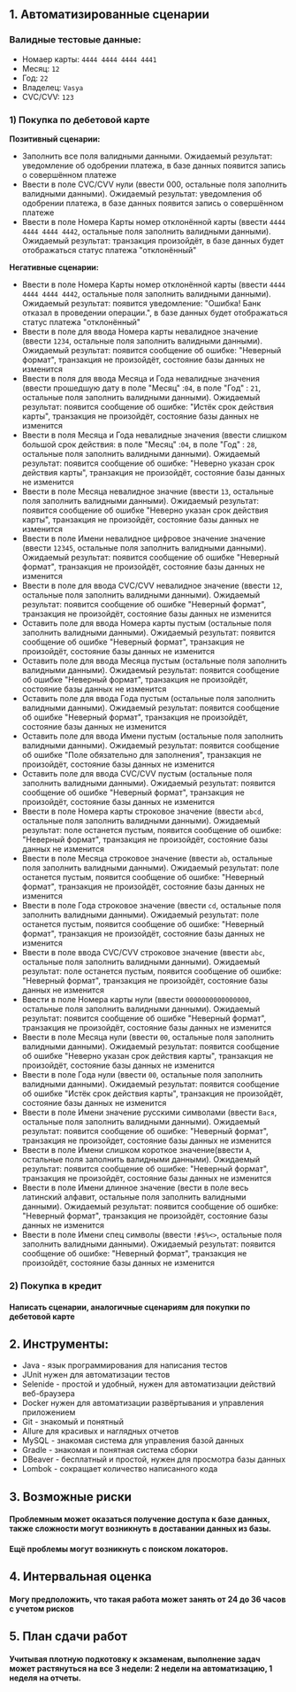 ## 1. Автоматизированные сценарии

### Валидные тестовые данные:
 - Номаер карты:  `4444 4444 4444 4441`
 - Месяц: `12`
 - Год: `22`
 - Владелец: `Vasya`
 - CVC/CVV: `123`


### 1) Покупка по дебетовой карте
**Позитивный сценарии:** 
* Заполнить все поля валидными данными. Ожидаемый результат: уведомление об одобрении платежа, в базе данных появится запись о совершённом платеже
* Ввести в поле CVC/CVV нули (ввести 000, остальные поля заполнить валидными данными). Ожидаемый результат: уведомления об одобрении платежа,  в базе данных появится запись о совершённом платеже
* Ввести в поле Номера Карты номер отклонённой карты (ввести `4444 4444 4444 4442`, остальные поля заполнить валидными данными). Ожидаемый результат: транзакция произойдёт, в базе данных будет отображаться статус платежа "отклонённый"

**Негативные сценарии:** 
* Ввести в поле Номера Карты номер отклонённой карты (ввести `4444 4444 4444 4442`, остальные поля заполнить валидными данными). Ожидаемый результат: появится уведомление: "Ошибка! Банк отказал в проведении операции.", в базе данных будет отображаться статус платежа "отклонённый"
* Ввести в поле для ввода Номера карты невалидное значение (ввести `1234`, остальные поля заполнить валидными данными). Ожидаемый результат: появится сообщение об ошибке: "Неверный формат", транзакция не произойдёт, состояние базы данных не изменится
* Ввести в поля для ввода Месяца и Года невалидные значения (ввести прошедшую дату в поле "Месяц" :`04`, в поле "Год" : `21`, остальные поля заполнить валидными данными). Ожидаемый результат: появится сообщение об ошибке: "Истёк срок действия карты", транзакция не произойдёт, состояние базы данных не изменится
* Ввести в поля Месяца и Года невалидные значения (ввести слишком большой срок действия: в поле "Месяц" :`04`, в поле "Год" : `28`, остальные поля заполнить валидными данными). Ожидаемый результат: появится сообщение об ошибке: "Неверно указан срок действия карты", транзакция не произойдёт, состояние базы данных не изменится
* Ввести в поле Месяца невалидное значние (ввести `13`, остальные поля заполнить валидными данными). Ожидаемый результат: появится сообщение об ошибке "Неверно указан срок действия карты", транзакция не произойдёт, состояние базы данных не изменится
* Ввести в поле Имени невалидное цифровое значение значение (ввести `12345`, остальные поля заполнить валидными данными). Ожидаемый результат: появится сообщение об ошибке "Неверный формат", транзакция не произойдёт, состояние базы данных не изменится
* Ввести в поле для ввода CVС/CVV невалидное значение (ввести `12`, остальные поля заполнить валидными данными). Ожидаемый результат: появится сообщение об ошибке "Неверный формат", транзакция не произойдёт, состояние базы данных не изменится
* Оставить поле для ввода Номера карты пустым (остальные поля заполнить валидными данными). Ожидаемый результат: появится сообщение об ошибке "Неверный формат", транзакция не произойдёт, состояние базы данных не изменится
* Оставить поле для ввода Месяца пустым (остальные поля заполнить валидными данными). Ожидаемый результат: появится сообщение об ошибке "Неверный формат", транзакция не произойдёт, состояние базы данных не изменится
* Оставить поле для ввода Года пустым (остальные поля заполнить валидными данными). Ожидаемый результат: появится сообщение об ошибке "Неверный формат", транзакция не произойдёт, состояние базы данных не изменится
* Оставить поле для ввода Имени пустым (остальные поля заполнить валидными данными). Ожидаемый результат: появится сообщение об ошибке "Поле обязательно для заполнения", транзакция не произойдёт, состояние базы данных не изменится
* Оставить поле для ввода СVC/CVV пустым (остальные поля заполнить валидными данными). Ожидаемый результат: появится сообщение об ошибке "Неверный формат", транзакция не произойдёт, состояние базы данных не изменится
* Ввести в поле Номера карты строковое значение (ввести `abcd`, остальные поля заполнить валидными данными). Ожидаемый результат: поле останется пустым, появится сообщение об ошибке: "Неверный формат", транзакция не произойдёт, состояние базы данных не изменится
* Ввести в поле Месяца строковое значение (ввести `ab`, остальные поля заполнить валидными данными). Ожидаемый результат: поле останется пустым, появится сообщение об ошибке: "Неверный формат", транзакция не произойдёт, состояние базы данных не изменится
* Ввести в поле Года строковое значение (ввести `cd`, остальные поля заполнить валидными данными). Ожидаемый результат: поле останется пустым, появится сообщение об ошибке: "Неверный формат", транзакция не произойдёт, состояние базы данных не изменится
* Ввести в поле ввода CVC/CVV строковое значение (ввести `abc`, остальные поля заполнить валидными данными). Ожидаемый результат: поле останется пустым, появится сообщение об ошибке: "Неверный формат", транзакция не произойдёт, состояние базы данных не изменится
* Ввести в поле Номера карты нули (ввести `0000000000000000`, остальные поля заполнить валидными данными). Ожидаемый результат: появится сообщение об ошибке "Неверный формат", транзакция не произойдёт, состояние базы данных не изменится
* Ввести в поле Месяца нули (ввести `00`, остальные поля заполнить валидными данными). Ожидаемый результат: появится сообщение об ошибке "Неверно указан срок действия карты", транзакция не произойдёт, состояние базы данных не изменится
* Ввести в поле Года нули (ввести `00`, остальные поля заполнить валидными данными). Ожидаемый результат: появится сообщение об ошибке "Истёк срок действия карты", транзакция не произойдёт, состояние базы данных не изменится
* Ввести в поле Имени значение русскими символами (ввести `Вася`, остальные поля заполнить валидными данными). Ожидаемый результат: появится сообщение об ошибке: "Неверный формат", транзакция не произойдет, состояние базы данных не изменится
* Ввести в поле Имени слишком короткое значение(ввести `A`, остальные поля заполнить валидными данными). Ожидаемый результат: появится сообщение об ошибке: "Неверный формат", транзакция не произойдёт, состояние базы данных не изменится
* Ввести в поле Имени длинное значение (вести в поле весь латинский алфавит, остальные поля заполнить валидными данными). Ожидаемый результат: появится сообщение об ошибке: "Неверный формат", транзакция не произойдёт, состояние базы данных не изменится
* Ввести в поле Имени спец символы (ввести `!#$%<>`, остальные поля заполнить валидными данными). Ожидаемый результат: появится сообщение об ошибке: "Неверный формат", транзакция не произойдёт, состояние базы данных не изменится

### 2) Покупка в кредит

#### Написать сценарии, аналогичные сценариям для покупки по дебетовой карте


## 2. Инструменты:

* Java - язык программирования для написания тестов
* JUnit нужен для автоматизации тестов 
* Selenide - простой и удобный, нужен для автоматизации действий веб-браузера
* Docker нужен для автоматизации развёртывания и управления приложением
* Git - знакомый и понятный
* Allure для красивых и наглядных отчетов
* MySQL - знакомая система для управления базой данных
* Gradle - знакомая и понятная система сборки
* DBeaver - бесплатный и простой, нужен для просмотра базы данных
* Lombok - сокращает количество написанного кода

## 3. Возможные риски

#### Проблемным может оказаться получение доступа к базе данных, также сложности могут возникнуть в доставании данных из базы.

#### Ещё проблемы могут возникнуть с поиском локаторов.

## 4. Интервальная оценка

#### Могу предположить, что такая работа может занять от 24 до 36 часов с учетом рисков

## 5. План сдачи работ 

#### Учитывая плотную подкотовку к экзаменам, выполнение задач может растянуться на все 3 недели: 2 недели на автоматизацию, 1 неделя на отчеты.
